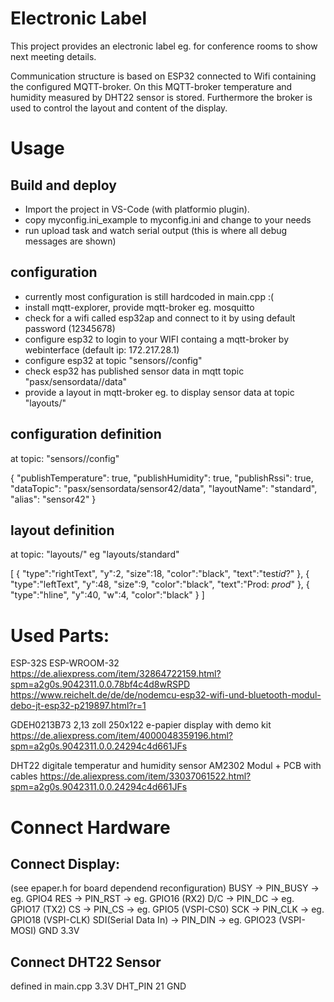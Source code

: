 # Electronic Label

This project provides an electronic label eg. for conference rooms to show next meeting details.

Communication structure is based on ESP32 connected to Wifi containing the configured MQTT-broker. On this MQTT-broker temperature and humidity measured by DHT22 sensor is stored. Furthermore the broker is used to control the layout and content of the display. 

# Usage

## Build and deploy

 - Import the project in VS-Code (with platformio plugin).
 - copy myconfig.ini_example to myconfig.ini and change to your needs
 - run upload task and watch serial output (this is where all debug messages are shown)

## configuration

 - currently most configuration is still hardcoded in main.cpp :(
 - install mqtt-explorer, provide mqtt-broker eg. mosquitto
 - check for a wifi called esp32ap and connect to it by using default password (12345678)
 - configure esp32 to login to your WIFI containg a mqtt-broker by webinterface (default ip: 172.217.28.1)
 - configure esp32 at topic "sensors/<esp32-mac>/config"
 - check esp32 has published sensor data in mqtt topic "pasx/sensordata/<configured-alias>/data"
 - provide a layout in mqtt-broker eg. to display sensor data at topic "layouts/<layout-name>"

## configuration definition

at topic: "sensors/<esp32-mac>/config"

 {
   "publishTemperature": true,
   "publishHumidity": true,
   "publishRssi": true,
   "dataTopic": "pasx/sensordata/sensor42/data",
   "layoutName": "standard",
   "alias": "sensor42"
 }

## layout definition

at topic: "layouts/<layout-name>"
eg "layouts/standard"

 [
    {
       "type":"rightText",
       "y":2,
       "size":18,
       "color":"black",
       "text":"test$id$?"
    },
    {
       "type":"leftText",
       "y":48,
       "size":9,
       "color":"black",
       "text":"Prod: $prod$"
    },
    {
       "type":"hline",
       "y":40,
       "w":4,
       "color":"black"
    }
 ]

# Used Parts:

ESP-32S ESP-WROOM-32 
https://de.aliexpress.com/item/32864722159.html?spm=a2g0s.9042311.0.0.78bf4c4d8wRSPD
https://www.reichelt.de/de/de/nodemcu-esp32-wifi-und-bluetooth-modul-debo-jt-esp32-p219897.html?r=1

GDEH0213B73 2,13 zoll 250x122 e-papier display with demo kit
https://de.aliexpress.com/item/4000048359196.html?spm=a2g0s.9042311.0.0.24294c4d661JFs

DHT22 digitale temperatur and humidity sensor AM2302 Modul + PCB with cables
https://de.aliexpress.com/item/33037061522.html?spm=a2g0s.9042311.0.0.24294c4d661JFs

# Connect Hardware

## Connect Display:

(see epaper.h for board dependend reconfiguration)
BUSY                ->  PIN_BUSY -> eg. GPIO4
RES                 ->  PIN_RST  -> eg. GPIO16 (RX2)
D/C                 ->  PIN_DC   -> eg. GPIO17 (TX2)
CS                  ->  PIN_CS   -> eg. GPIO5 (VSPI-CS0)
SCK                 ->  PIN_CLK  -> eg. GPIO18 (VSPI-CLK)
SDI(Serial Data In) ->  PIN_DIN  -> eg. GPIO23 (VSPI-MOSI)
GND
3.3V 

## Connect DHT22 Sensor

defined in main.cpp
3.3V
DHT_PIN          21
GND
